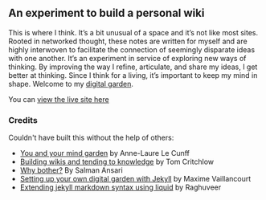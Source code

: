 ## An experiment to build a personal wiki
This is where I think. It’s a bit unusual of a space and it’s not like most sites. Rooted in networked thought, these notes are written for myself and are highly interwoven to facilitate the connection of seemingly disparate ideas with one another. It’s an experiment in service of exploring new ways of thinking. By improving the way I refine, articulate, and share my ideas, I get better at thinking. Since I think for a living, it’s important to keep my mind in shape. Welcome to my [digital garden](https://refinedmind.co/digital-garden).

You can [view the live site here](https://refinedmind.co)

### Credits
Couldn't have built this without the help of others:
- [You and your mind garden](https://nesslabs.com/mind-garden) by Anne-Laure Le Cunff
- [Building wikis and tending to knowledge](https://tomcritchlow.com/blogchains/digital-gardens/) by Tom Critchlow
- [Why bother?](https://salman.io/posts/why-bother/) By Salman Ansari
- [Setting up your own digital garden with Jekyll](https://maximevaillancourt.com/blog/setting-up-your-own-digital-garden-with-jekyll) by Maxime Vaillancourt
- [Extending jekyll markdown syntax using liquid](https://www.raghuveer.net/posts/extending-jekyll-markdown-syntax-using-liquid) by Raghuveer
